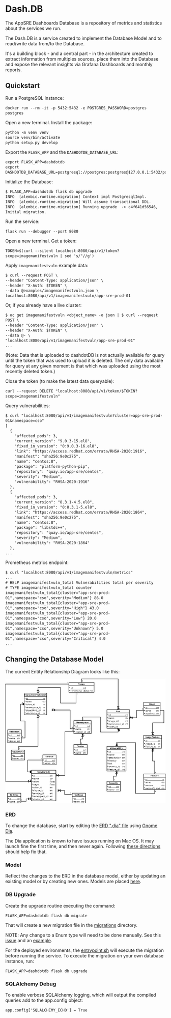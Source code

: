 # Dash.DB

The AppSRE Dashboards Database is a repository of metrics and statistics about
the services we run.

The Dash.DB is a service created to implement the Database Model and to
read/write data from/to the Database.

It's a building block - and a central part - in the architecture created to
extract information from multiples sources, place them into the Database and
expose the relevant insights via Grafana Dashboards and monthly reports.

## Quickstart

Run a PostgreSQL instance:

```
docker run --rm -it -p 5432:5432 -e POSTGRES_PASSWORD=postgres postgres
```

Open a new terminal. Install the package:

```
python -m venv venv
source venv/bin/activate
python setup.py develop
```

Export the `FLASK_APP` and the `DASHDOTDB_DATABASE_URL`:

```
export FLASK_APP=dashdotdb
export DASHDOTDB_DATABASE_URL=postgresql://postgres:postgres@127.0.0.1:5432/postgres
```

Initialize the Database:

```
$ FLASK_APP=dashdotdb flask db upgrade
INFO  [alembic.runtime.migration] Context impl PostgresqlImpl.
INFO  [alembic.runtime.migration] Will assume transactional DDL.
INFO  [alembic.runtime.migration] Running upgrade  -> c4f641d56546, Initial migration.
```

Run the service:

```
flask run --debugger --port 8080
```

Open a new terminal. Get a token:

```
TOKEN=$(curl --silent localhost:8080/api/v1/token?scope=imagemanifestvuln | sed 's/"//g')
```

Apply `imagemanifestvuln` example data:

```
$ curl --request POST \
--header "Content-Type: application/json" \
--header "X-Auth: $TOKEN" \
--data @examples/imagemanifestvuln.json \
localhost:8080/api/v1/imagemanifestvuln/app-sre-prod-01
```

Or, if you already have a live cluster:

```
$ oc get imagemanifestvuln <object_name> -o json | $ curl --request POST \
--header "Content-Type: application/json" \
--header "X-Auth: $TOKEN" \
--data @- \
"localhost:8080/api/v1/imagemanifestvuln/app-sre-prod-01"
...
```
(Note: Data that is uploaded to dashdotDB is not actually available for query until the token that was used to upload it is deleted. The only data available for query at any given moment is that which was uploaded using the most recently deleted token.)

Close the token (to make the latest data queryable):

```
curl --request DELETE "localhost:8080/api/v1/token/$TOKEN?scope=imagemanifestvuln"
```

Query vulnerabilities:

```
$ curl "localhost:8080/api/v1/imagemanifestvuln?cluster=app-sre-prod-01&namespace=cso"
[
  {
    "affected_pods": 3,
    "current_version": "9.0.3-15.el8",
    "fixed_in_version": "0:9.0.3-16.el8",
    "link": "https://access.redhat.com/errata/RHSA-2020:1916",
    "manifest": "sha256:9e0c275",
    "name": "centos:8",
    "package": "platform-python-pip",
    "repository": "quay.io/app-sre/centos",
    "severity": "Medium",
    "vulnerability": "RHSA-2020:1916"
  },
  {
    "affected_pods": 3,
    "current_version": "8.3.1-4.5.el8",
    "fixed_in_version": "0:8.3.1-5.el8",
    "link": "https://access.redhat.com/errata/RHSA-2020:1864",
    "manifest": "sha256:9e0c275",
    "name": "centos:8",
    "package": "libstdc++",
    "repository": "quay.io/app-sre/centos",
    "severity": "Medium",
    "vulnerability": "RHSA-2020:1864"
  },
...
```

Prometheus metrics endpoint:

```
$ curl "localhost:8080/api/v1/imagemanifestvuln/metrics"
...
# HELP imagemanifestvuln_total Vulnerabilities total per severity
# TYPE imagemanifestvuln_total counter
imagemanifestvuln_total{cluster="app-sre-prod-01",namespace="cso",severity="Medium"} 86.0
imagemanifestvuln_total{cluster="app-sre-prod-01",namespace="cso",severity="High"} 43.0
imagemanifestvuln_total{cluster="app-sre-prod-01",namespace="cso",severity="Low"} 20.0
imagemanifestvuln_total{cluster="app-sre-prod-01",namespace="cso",severity="Unknown"} 5.0
imagemanifestvuln_total{cluster="app-sre-prod-01",namespace="cso",severity="Critical"} 4.0
...
```

## Changing the Database Model

The current Entity Relationship Diagram looks like this:

![](docs/dashdotdb.png)

### ERD

To change the database, start by editing the
[ERD ".dia" file](/docs/dashdotdb.dia) using
[Gnome Dia](https://wiki.gnome.org/Apps/Dia/).

The Dia application is known to have issues running on Mac OS. It may launch fine the first time, and then never again. Following [these directions](https://apple.stackexchange.com/a/411620) should help fix that.

### Model

Reflect the changes to the ERD in the database model, either by updating an
existing model or by creating new ones. Models are placed
[here](/dashdotdb/models/).

### DB Upgrade

Create the upgrade routine executing the command:

```
FLASK_APP=dashdotdb flask db migrate
```

That will create a new migration file in the
[migrations](/migrations/versions/) directory.

NOTE: Any change to a Enum type will need to be done manually.  See
this [issue](https://github.com/sqlalchemy/alembic/issues/278) and an
[example](https://markrailton.com/blog/creating-migrations-when-changing-an-enum-in-python-using-sql-alchemy).

For the deployed environments, the [entrypoint.sh](entrypoint.sh) will
execute the migration before running the service. To execute the migration
on your own database instance, run:

```
FLASK_APP=dashdotdb flask db upgrade
```

### SQLAlchemy Debug

To enable verbose SQLAlchemy logging, which will output the compiled queries
add to the app.config object:

```
app.config['SQLALCHEMY_ECHO'] = True
```
